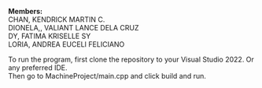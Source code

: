<b>Members:</b><br/>
CHAN, KENDRICK MARTIN C.<br/>
DIONELA,, VALIANT LANCE DELA CRUZ <br/>
DY, FATIMA KRISELLE SY <br/>
LORIA, ANDREA EUCELI FELICIANO <br/>

To run the program, first clone the repository to your Visual Studio 2022. Or any preferred IDE. <br/>
Then go to MachineProject/main.cpp and click build and run. 
